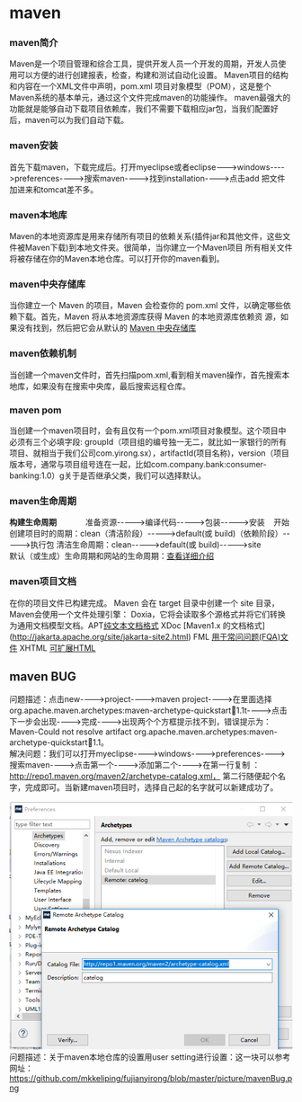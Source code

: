 # maven
### maven简介
Maven是一个项目管理和综合工具，提供开发人员一个开发的周期，开发人员使用可以方便的进行创建报表，检查，构建和测试自动化设置。
Maven项目的结构和内容在一个XML文件中声明，pom.xml 项目对象模型（POM），这是整个Maven系统的基本单元，通过这个文件完成maven的功能操作。
maven最强大的功能就是能够自动下载项目依赖库，我们不需要下载相应jar包，当我们配置好后，maven可以为我们自动下载。
### maven安装
首先下载maven，下载完成后。打开myeclipse或者eclipse--->windows---->preferences---->搜索maven---->找到installation---->点击add
把文件加进来和tomcat差不多。
### maven本地库
Maven的本地资源库是用来存储所有项目的依赖关系(插件jar和其他文件，这些文件被Maven下载)到本地文件夹。很简单，当你建立一个Maven项目
所有相关文件将被存储在你的Maven本地仓库。可以打开你的maven看到。
### maven中央存储库
当你建立一个 Maven 的项目，Maven 会检查你的 pom.xml 文件，以确定哪些依赖下载。首先，Maven 将从本地资源库获得 Maven 的本地资源库依赖资
源，如果没有找到，然后把它会从默认的 [Maven 中央存储库](http://repo1.maven.org/maven2/)
### maven依赖机制
当创建一个maven文件时，首先扫描pom.xml,看到相关maven操作，首先搜索本地库，如果没有在搜索中央库，最后搜索远程仓库。
### maven pom
当创建一个maven项目时，会有且仅有一个pom.xml项目对象模型。这个项目中必须有三个必填字段: groupId（项目组的编号独一无二，就比如一家银行的所有项目、就相当于我们公司com.yirong.sx），artifactId(项目名称)，version（项目版本号，通常与项目组号连在一起，比如com.company.bank:consumer-banking:1.0）g关于是否继承父类，我们可以选择默认。
### maven生命周期
**构建生命周期**             
准备资源----->编译代码----->包装----->安装    开始创建项目时的周期：clean（清洁阶段）----->default(或 build)（依赖阶段）----->执行包
清洁生命周期：clean----->default(或 build)----->site           
默认（或生成）生命周期和网站的生命周期：[查看详细介绍](https://www.yiibai.com/maven/maven_build_life_cycle.html)          

### maven项目文档
在你的项目文件已构建完成。 Maven 会在 target  目录中创建一个 site 目录，Maven会使用一个文件处理引擎： Doxia，它将会读取多个源格式并将它们转换为通用文档模型文档。APT[纯文本文档格式](http://maven.apache.org/doxia/format.html)
XDoc	[Maven1.x 的文档格式]
(http://jakarta.apache.org/site/jakarta-site2.html)
FML	[用于常问问题(FQA)文件](http://maven.apache.org/doxia/references/fml-format.html)
XHTML	[可扩展HTML](http://en.wikipedia.org/wiki/XHTML)             
## maven BUG
问题描述：点击new---->project---->maven project---->在里面选择org.apache.maven.archetypes:maven-archetype-quickstart:jar:1.1t---->点击下一步会出现---->完成---->出现两个个方框提示找不到，错误提示为：Maven-Could not resolve artifact org.apache.maven.archetypes:maven-archetype-quickstart:jar:1.1。<br>
解决问题：我们可以打开myeclipse---->windows---->preferences---->搜索maven---->点击第一个---->添加第二个---->在第一行复制 ：http://repo1.maven.org/maven2/archetype-catalog.xml， 第二行随便起个名字，完成即可。当新建maven项目时，选择自己起的名字就可以新建成功了。                  
![maven 新建bug解决图](https://github.com/mkkeliping/fujianyirong/blob/master/picture/mavenBug.png)
问题描述：关于maven本地仓库的设置用user setting进行设置：这一块可以参考网址：https://github.com/mkkeliping/fujianyirong/blob/master/picture/mavenBug.png
